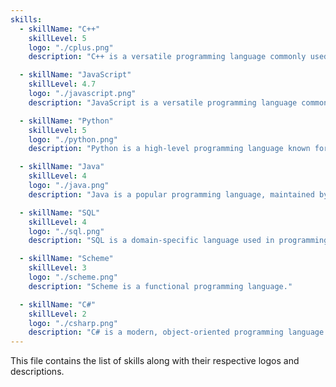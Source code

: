 ```yaml
---
skills:
  - skillName: "C++"
    skillLevel: 5
    logo: "./cplus.png"
    description: "C++ is a versatile programming language commonly used for web development."

  - skillName: "JavaScript"
    skillLevel: 4.7
    logo: "./javascript.png"
    description: "JavaScript is a versatile programming language commonly used for web development."

  - skillName: "Python"
    skillLevel: 5
    logo: "./python.png"
    description: "Python is a high-level programming language known for its readability and versatility."

  - skillName: "Java"
    skillLevel: 4
    logo: "./java.png"
    description: "Java is a popular programming language, maintained by Oracle."

  - skillName: "SQL"
    skillLevel: 4
    logo: "./sql.png"
    description: "SQL is a domain-specific language used in programming and designed for managing data."

  - skillName: "Scheme"
    skillLevel: 3
    logo: "./scheme.png"
    description: "Scheme is a functional programming language."

  - skillName: "C#"
    skillLevel: 2
    logo: "./csharp.png"
    description: "C# is a modern, object-oriented programming language developed by Microsoft."
---
```


This file contains the list of skills along with their respective logos and descriptions.
